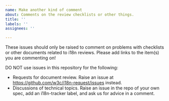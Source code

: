 ```yaml
---
name: Make another kind of comment
about: Comments on the review checklists or other things.
title: ''
labels: ''
assignees: ''

---
```

These issues should only be raised to comment on problems with checklists or other documents related to i18n reviews. Please add links to the item(s) you are commenting on!

DO NOT use issues in this repository for the following:

- Requests for document review.  Raise an issue at https://github.com/w3c/i18n-request/issues instead.
- Discussions of technical topics.  Raise an issue in the repo of your own spec, add an i18n-tracker label, and ask us for advice in a comment.
